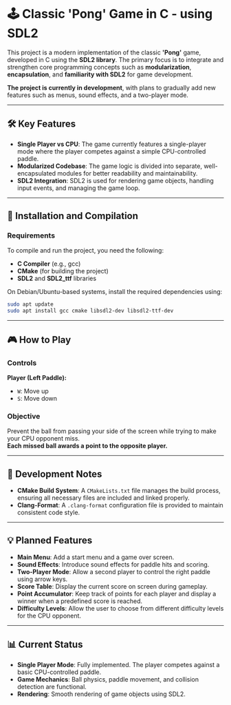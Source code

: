 # 🕹️ Classic 'Pong' Game in C - using SDL2

This project is a modern implementation of the classic **'Pong'** game, developed in C using the **SDL2 library**. The primary focus is to integrate and strengthen core programming concepts such as **modularization**, **encapsulation**, and **familiarity with SDL2** for game development.  

**The project is currently in development**, with plans to gradually add new features such as menus, sound effects, and a two-player mode.  

---

## 🛠️ Key Features  
- **Single Player vs CPU**: The game currently features a single-player mode where the player competes against a simple CPU-controlled paddle.  
- **Modularized Codebase**: The game logic is divided into separate, well-encapsulated modules for better readability and maintainability.  
- **SDL2 Integration**: SDL2 is used for rendering game objects, handling input events, and managing the game loop.  
 
---

## 🚀 Installation and Compilation  

### Requirements  
To compile and run the project, you need the following:  
- **C Compiler** (e.g., gcc)  
- **CMake** (for building the project)  
- **SDL2** and **SDL2_ttf** libraries  

On Debian/Ubuntu-based systems, install the required dependencies using:  

```bash
sudo apt update
sudo apt install gcc cmake libsdl2-dev libsdl2-ttf-dev
```

---

## 🎮 How to Play  

### Controls  
**Player (Left Paddle):**  
- `W`: Move up  
- `S`: Move down  

### Objective  
Prevent the ball from passing your side of the screen while trying to make your CPU opponent miss.  
**Each missed ball awards a point to the opposite player.**  

---

## 🔨 Development Notes  
- **CMake Build System**: A `CMakeLists.txt` file manages the build process, ensuring all necessary files are included and linked properly.  
- **Clang-Format**: A `.clang-format` configuration file is provided to maintain consistent code style.   

---

## 💡 **Planned Features**
- **Main Menu**: Add a start menu and a game over screen.
- **Sound Effects**: Introduce sound effects for paddle hits and scoring.
- **Two-Player Mode**: Allow a second player to control the right paddle using arrow keys.
- **Score Table**: Display the current score on screen during gameplay.
- **Point Accumulator**: Keep track of points for each player and display a winner when a predefined score is reached.
- **Difficulty Levels**: Allow the user to choose from different difficulty levels for the CPU opponent.

---

## 📊 **Current Status**
- **Single Player Mode**: Fully implemented. The player competes against a basic CPU-controlled paddle.
- **Game Mechanics**: Ball physics, paddle movement, and collision detection are functional.
- **Rendering**: Smooth rendering of game objects using SDL2.


